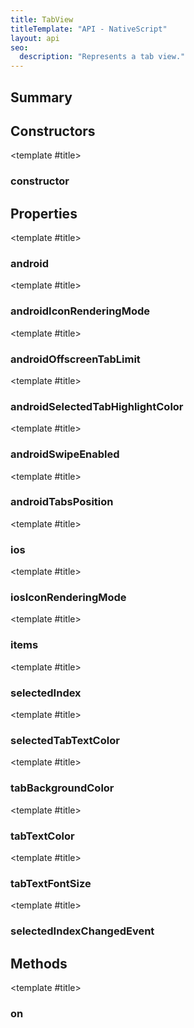 ```yaml
---
title: TabView
titleTemplate: "API - NativeScript"
layout: api
seo:
  description: "Represents a tab view."
---
```


<!-- This page is auto generated, do not edit manually. -->
<!-- Run "yarn generate:api-docs" to regenerate -->

<script setup lang="ts">
  import { provide } from "vue";
  import API_DATA from "./TabView.data.json";
  
  provide('API_DATA', API_DATA);
</script>

<APIRefHierarchy v-once />

<APIRefComment commentBase64="eyJibG9ja1RhZ3MiOltdLCJtb2RpZmllclRhZ3MiOnt9LCJzdW1tYXJ5IjpbeyJraW5kIjoidGV4dCIsInRleHQiOiJSZXByZXNlbnRzIGEgdGFiIHZpZXcuIn1dfQ==" v-once />

## <Heading ignore>Summary</Heading>

<APIRefSummary v-once />

## Constructors

<div class="">

<APIRef for="23548" v-once>

<template #title>

### constructor

</template>

</APIRef>

</div>

## Properties

<div class="">

<APIRef for="23557" v-once>

<template #title>

### android

</template>

</APIRef>

</div>

<div class="">

<APIRef for="23560" v-once>

<template #title>

### androidIconRenderingMode

</template>

</APIRef>

</div>

<div class="">

<APIRef for="23561" v-once>

<template #title>

### androidOffscreenTabLimit

</template>

</APIRef>

</div>

<div class="">

<APIRef for="23556" v-once>

<template #title>

### androidSelectedTabHighlightColor

</template>

</APIRef>

</div>

<div class="">

<APIRef for="23563" v-once>

<template #title>

### androidSwipeEnabled

</template>

</APIRef>

</div>

<div class="">

<APIRef for="23562" v-once>

<template #title>

### androidTabsPosition

</template>

</APIRef>

</div>

<div class="">

<APIRef for="23558" v-once>

<template #title>

### ios

</template>

</APIRef>

</div>

<div class="">

<APIRef for="23559" v-once>

<template #title>

### iosIconRenderingMode

</template>

</APIRef>

</div>

<div class="">

<APIRef for="23550" v-once>

<template #title>

### items

</template>

</APIRef>

</div>

<div class="">

<APIRef for="23551" v-once>

<template #title>

### selectedIndex

</template>

</APIRef>

</div>

<div class="">

<APIRef for="23555" v-once>

<template #title>

### selectedTabTextColor

</template>

</APIRef>

</div>

<div class="">

<APIRef for="23554" v-once>

<template #title>

### tabBackgroundColor

</template>

</APIRef>

</div>

<div class="">

<APIRef for="23553" v-once>

<template #title>

### tabTextColor

</template>

</APIRef>

</div>

<div class="">

<APIRef for="23552" v-once>

<template #title>

### tabTextFontSize

</template>

</APIRef>

</div>

<div class="isPublic isStatic">

<APIRef for="23483" v-once>

<template #title>

### selectedIndexChangedEvent

</template>

</APIRef>

</div>

## Methods

<div class="">

<APIRef for="23564" v-once>

<template #title>

### on

</template>

</APIRef>

</div>
